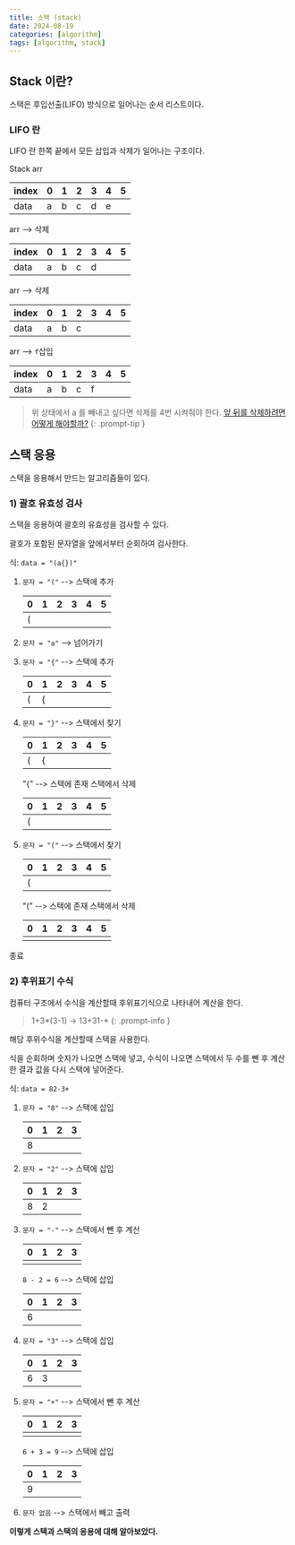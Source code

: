 ```yaml
---
title: 스택 (stack)
date: 2024-08-19
categories: [algorithm]
tags: [algorithm, stack]
---
```

## Stack 이란?

스택은 후입선출(LIFO) 방식으로 일어나는 순서 리스트이다.

### LIFO 란

LIFO 란 한쪽 끝에서 모든 삽입과 삭제가 일어나는 구조이다.

Stack arr

| index | 0 | 1 | 2 | 3 | 4 | 5 |
| ----- | - | - | - | - | - | - |
| data  | a | b | c | d | e |   |

arr --> 삭제

| index | 0 | 1 | 2 | 3 | 4 | 5 |
| ----- |---|---|---|---|---|---|
| data  | a | b | c | d |   |   |

arr --> 삭제

| index | 0 | 1 | 2 | 3 | 4 | 5 |
| ----- |---|---|---|---|---|---|
| data  | a | b | c |   |   |   |

arr --> `f`삽입

| index | 0 | 1 | 2 | 3 | 4 | 5 |
| ----- |---|---|---|---|---|---|
| data  | a | b | c | f |   |   |

> 위 상태에서 a 를 빼내고 싶다면 삭제를 4번 시켜줘야 한다. [앞 뒤를 삭제하려면 어떻게 해야할까?](/posts/)
{: .prompt-tip }

## 스택 응용
스택을 응용해서 만드는 알고리즘들이 있다.

### 1) 괄호 유효성 검사
스택을 응용하여 괄호의 유효성을 검사할 수 있다.

괄호가 포함된 문자열을 앞에서부터 순회하여 검사한다.

식: `data = "(a{})"`
1. `문자 = "("` --> 스택에 추가

    | 0 | 1 | 2 | 3 | 4 | 5 |
    |---|---|---|---|---|---|
    | ( |   |   |   |   |   |
2. `문자 = "a"` --> 넘어가기
3. `문자 = "{"` --> 스택에 추가

   | 0 | 1 | 2 | 3 | 4 | 5 |
   |---|---|---|---|---|---|
   | ( | { |   |   |   |   |
4. `문자 = "}"` --> 스택에서 찾기
   
   | 0 | 1 | 2 | 3 | 4 | 5 |
   |---|---|---|---|---|---|
   | ( | { |   |   |   |   |

    "{" --> 스택에 존재
    스택에서 삭제

   | 0 | 1 | 2 | 3 | 4 | 5 |
   |---|---|---|---|---|---|
   | ( |   |   |   |   |   |
5. `문자 = "("` --> 스택에서 찾기

   | 0 | 1 | 2 | 3 | 4 | 5 |
   |---|---|---|---|---|---|
   | ( |   |   |   |   |   |

    "(" --> 스택에 존재
    스택에서 삭제

   | 0 | 1 | 2 | 3 | 4 | 5 |
   |---|---|---|---|---|---|
   |   |   |   |   |   |   |

종료

### 2) 후위표기 수식
컴퓨터 구조에서 수식을 계산할때 후위표기식으로 나타내어 계산을 한다.

> 1+3*(3-1) -> 13+31-*
{: .prompt-info }

해당 후위수식을 계산할때 스택을 사용한다.

식을 순회하며 숫자가 나오면 스택에 넣고, 수식이 나오면 스택에서 두 수를 뺀 후 계산한 결과 값을 다시 스택에 넣어준다.

식: `data = 82-3+`

1. `문자 = "8"` --> 스택에 삽입
 
   | 0 | 1 | 2 | 3 |
   |---|---|---|---|
   | 8 |   |   |   |
2. `문자 = "2"` --> 스택에 삽입

   | 0 | 1 | 2 | 3 | 
   |---|---|---|---|
   | 8 | 2 |   |   |
3. `문자 = "-"` --> 스택에서 뺀 후 계산

   | 0 | 1 | 2 | 3 |  
   |---|---|---|---|
   |   |   |   |   |

    `8 - 2 = 6` --> 스택에 삽입

    | 0 | 1 | 2 | 3 |
    |---|---|---|---|
    | 6 |   |   |   |
4. `문자 = "3"` --> 스택에 삽입

   | 0 | 1 | 2 | 3 |
   |---|---|---|---|
   | 6 | 3 |   |   |
5. `문자 = "+"` --> 스택에서 뺀 후 계산

   | 0 | 1 | 2 | 3 | 
   |---|---|---|---|
   |   |   |   |   |

    `6 + 3 = 9` --> 스택에 삽입

   | 0 | 1 | 2 | 3 |  
   |---|---|---|---|
   | 9 |   |   |   |
6. `문자 없음` --> 스택에서 빼고 출력

**이렇게 스택과 스택의 응용에 대해 알아보았다.**
